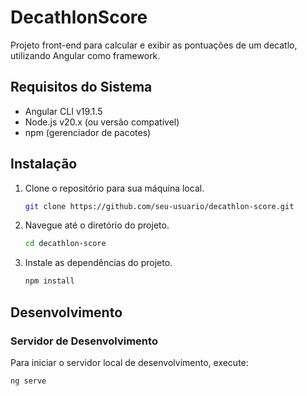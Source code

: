 # DecathlonScore

Projeto front-end para calcular e exibir as pontuações de um decatlo, utilizando Angular como framework.

## Requisitos do Sistema

- Angular CLI v19.1.5
- Node.js v20.x (ou versão compatível)
- npm (gerenciador de pacotes)

## Instalação

1. Clone o repositório para sua máquina local.
    ```bash
    git clone https://github.com/seu-usuario/decathlon-score.git
    ```

2. Navegue até o diretório do projeto.
    ```bash
    cd decathlon-score
    ```

3. Instale as dependências do projeto.
    ```bash
    npm install
    ```

## Desenvolvimento

### Servidor de Desenvolvimento

Para iniciar o servidor local de desenvolvimento, execute:

```bash
ng serve
